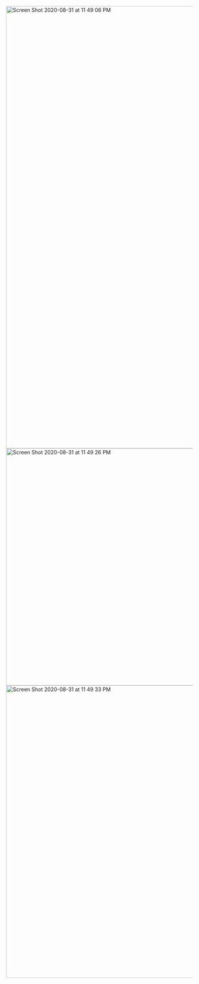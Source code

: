 <img width="1196" alt="Screen Shot 2020-08-31 at 11 49 06 PM" src="https://user-images.githubusercontent.com/62423408/91733894-2f310000-ebe5-11ea-834a-d1cac06d8eb3.png">
<img width="641" alt="Screen Shot 2020-08-31 at 11 49 26 PM" src="https://user-images.githubusercontent.com/62423408/91733897-30622d00-ebe5-11ea-9c37-62e6e6da396f.png">
<img width="791" alt="Screen Shot 2020-08-31 at 11 49 33 PM" src="https://user-images.githubusercontent.com/62423408/91733903-31935a00-ebe5-11ea-8d32-f438681e1a1e.png">
